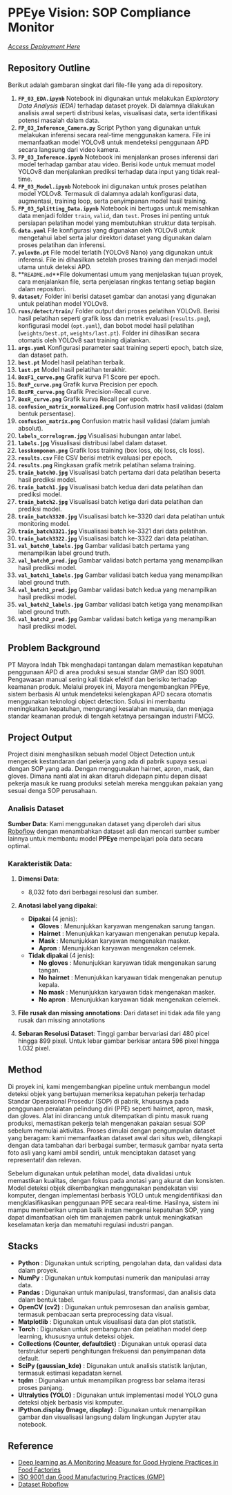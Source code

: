 # PPEye Vision: SOP Compliance Monitor

*[Access Deployment Here](https://papieye.streamlit.app/)*

## Repository Outline

Berikut adalah gambaran singkat dari file-file yang ada di repository.

1. **`FP_03_EDA.ipynb`** Notebook ini digunakan untuk melakukan *Exploratory Data Analysis (EDA)* terhadap dataset proyek. Di dalamnya dilakukan analisis awal seperti distribusi kelas, visualisasi data, serta identifikasi potensi masalah dalam data.
2. **`FP_03_Inference_Camera.py`** Script Python yang digunakan untuk melakukan inferensi secara real-time menggunakan kamera. File ini memanfaatkan model YOLOv8 untuk mendeteksi penggunaan APD secara langsung dari video kamera.
3. **`FP_03_Inference.ipynb`** Notebook ini menjalankan proses inferensi dari model terhadap gambar atau video. Berisi kode untuk memuat model YOLOv8 dan menjalankan prediksi terhadap data input yang tidak real-time.
4. **`FP_03_Model.ipynb`** Notebook ini digunakan untuk proses pelatihan model YOLOv8. Termasuk di dalamnya adalah konfigurasi data, augmentasi, training loop, serta penyimpanan model hasil training.
5. **`FP_03_Splitting_Data.ipynb`** Notebook ini bertugas untuk memisahkan data menjadi folder `train`, `valid`, dan `test`. Proses ini penting untuk persiapan pelatihan model yang membutuhkan struktur data terpisah.
6. **`data.yaml`** File konfigurasi yang digunakan oleh YOLOv8 untuk mengetahui label serta jalur direktori dataset yang digunakan dalam proses pelatihan dan inferensi.
7. **`yolov8n.pt`** File model terlatih (YOLOv8 Nano) yang digunakan untuk inferensi. File ini dihasilkan setelah proses training dan menjadi model utama untuk deteksi APD.
8. **`README.md`**File dokumentasi umum yang menjelaskan tujuan proyek, cara menjalankan file, serta penjelasan ringkas tentang setiap bagian dalam repositori.
9. **`dataset/`** Folder ini berisi dataset gambar dan anotasi yang digunakan untuk pelatihan model YOLOv8.
10. **`runs/detect/train/`** Folder output dari proses pelatihan YOLOv8. Berisi hasil pelatihan seperti grafik loss dan metrik evaluasi (`results.png`), konfigurasi model (`opt.yaml`), dan bobot model hasil pelatihan (`weights/best.pt`, `weights/last.pt`). Folder ini dihasilkan secara otomatis oleh YOLOv8 saat training dijalankan.
11. **`args.yaml`**
    Konfigurasi parameter saat training seperti epoch, batch size, dan dataset path.
12. **`best.pt`** Model hasil pelatihan terbaik.
13. **`last.pt`** Model hasil pelatihan terakhir.
14. **`BoxF1_curve.png`** Grafik kurva F1 Score per epoch.
15. **`BoxP_curve.png`** Grafik kurva Precision per epoch.
16. **`BoxPR_curve.png`** Grafik Precision-Recall curve.
17. **`BoxR_curve.png`** Grafik kurva Recall per epoch.
18. **`confusion_matrix_normalized.png`** Confusion matrix hasil validasi (dalam bentuk persentase).
19. **`confusion_matrix.png`** Confusion matrix hasil validasi (dalam jumlah absolut).
20. **`labels_correlogram.jpg`** Visualisasi hubungan antar label.
21. **`labels.jpg`** Visualisasi distribusi label dalam dataset.
22. **`losskomponen.png`** Grafik loss training (box loss, obj loss, cls loss).
23. **`results.csv`** File CSV berisi metrik evaluasi per epoch.
24. **`results.png`** Ringkasan grafik metrik pelatihan selama training.
25. **`train_batch0.jpg`** Visualisasi batch pertama dari data pelatihan beserta hasil prediksi model.
26. **`train_batch1.jpg`** Visualisasi batch kedua dari data pelatihan dan prediksi model.
27. **`train_batch2.jpg`** Visualisasi batch ketiga dari data pelatihan dan prediksi model.
28. **`train_batch3320.jpg`** Visualisasi batch ke-3320 dari data pelatihan untuk monitoring model.
29. **`train_batch3321.jpg`** Visualisasi batch ke-3321 dari data pelatihan.
30. **`train_batch3322.jpg`** Visualisasi batch ke-3322 dari data pelatihan.
31. **`val_batch0_labels.jpg`** Gambar validasi batch pertama yang menampilkan label ground truth.
32. **`val_batch0_pred.jpg`** Gambar validasi batch pertama yang menampilkan hasil prediksi model.
33. **`val_batch1_labels.jpg`** Gambar validasi batch kedua yang menampilkan label ground truth.
34. **`val_batch1_pred.jpg`** Gambar validasi batch kedua yang menampilkan hasil prediksi model.
35. **`val_batch2_labels.jpg`** Gambar validasi batch ketiga yang menampilkan label ground truth.
36. **`val_batch2_pred.jpg`**
    Gambar validasi batch ketiga yang menampilkan hasil prediksi model.

## Problem Background

PT Mayora Indah Tbk menghadapi tantangan dalam memastikan kepatuhan penggunaan APD di area produksi sesuai standar GMP dan ISO 9001. Pengawasan manual sering kali tidak efektif dan berisiko terhadap keamanan produk. Melalui proyek ini, Mayora mengembangkan PPEye, sistem berbasis AI untuk mendeteksi kelengkapan APD secara otomatis menggunakan teknologi object detection. Solusi ini membantu meningkatkan kepatuhan, mengurangi kesalahan manusia, dan menjaga standar keamanan produk di tengah ketatnya persaingan industri FMCG.

## Project Output

Project disini menghasilkan sebuah model Object Detection untuk mengecek kestandaran dari pekerja yang ada di pabrik supaya sesuai dengan SOP yang ada. Dengan menggunakan hairnet, apron, mask, dan gloves. Dimana nanti alat ini akan ditaruh didepapn pintu depan disaat pekerja masuk ke ruang produksi setelah mereka menggukan pakaian yang sesuai denga SOP perusahaan.

### Analisis Dataset

**Sumber Data**:
Kami menggunakan dataset yang diperoleh dari situs [Roboflow](https://universe.roboflow.com/personcountingsonu/sonu_person-20may) dengan menambahkan dataset asli dan mencari sumber sumber lainnya untuk membantu model **PPEye** mempelajari pola data secara optimal.

### **Karakteristik Data**:

1. **Dimensi Data**:

   - 8,032 foto dari berbagai resolusi dan sumber.
2. **Anotasi label yang dipakai**:

   - **Dipakai** (4 jenis):
     * **Gloves** : Menunjukkan karyawan mengenakan sarung tangan.
     * **Hairnet** : Menunjukkan karyawan mengenakan penutup kepala.
     * **Mask** : Menunjukkan karyawan mengenakan masker.
     * **Apron** : Menunjukkan karyawan mengenakan celemek.
   - **Tidak dipakai** (4 jenis):
     * **No gloves** : Menunjukkan karyawan tidak mengenakan sarung tangan.
     * **No hairnet** : Menunjukkan karyawan tidak mengenakan penutup kepala.
     * **No mask** : Menunjukkan karyawan tidak mengenakan masker.
     * **No apron** : Menunjukkan karyawan tidak mengenakan celemek.
3. **File rusak dan missing annotations**: Dari dataset ini tidak ada file yang rusak dan missing annotations
4. **Sebaran Resolusi Dataset**: Tinggi gambar bervariasi dari 480 picel hingga 899 pixel. Untuk lebar gambar berkisar antara 596 pixel hingga 1.032 pixel.

## Method

Di proyek ini, kami mengembangkan pipeline untuk membangun model deteksi objek yang bertujuan memeriksa kepatuhan pekerja terhadap Standar Operasional Prosedur (SOP) di pabrik, khususnya pada penggunaan peralatan pelindung diri (PPE) seperti hairnet, apron, mask, dan gloves. Alat ini dirancang untuk ditempatkan di pintu masuk ruang produksi, memastikan pekerja telah mengenakan pakaian sesuai SOP sebelum memulai aktivitas. Proses dimulai dengan pengumpulan dataset yang beragam: kami memanfaatkan dataset awal dari situs web, dilengkapi dengan data tambahan dari berbagai sumber, termasuk gambar nyata serta foto asli yang kami ambil sendiri, untuk menciptakan dataset yang representatif dan relevan.

Sebelum digunakan untuk pelatihan model, data divalidasi untuk memastikan kualitas, dengan fokus pada anotasi yang akurat dan konsisten. Model deteksi objek dikembangkan menggunakan pendekatan visi komputer, dengan implementasi berbasis YOLO untuk mengidentifikasi dan mengklasifikasikan penggunaan PPE secara real-time. Hasilnya, sistem ini mampu memberikan umpan balik instan mengenai kepatuhan SOP, yang dapat dimanfaatkan oleh tim manajemen pabrik untuk meningkatkan keselamatan kerja dan mematuhi regulasi industri pangan.

## Stacks

* **Python** : Digunakan untuk scripting, pengolahan data, dan validasi data dalam proyek.
* **NumPy** : Digunakan untuk komputasi numerik dan manipulasi array data.
* **Pandas** : Digunakan untuk manipulasi, transformasi, dan analisis data dalam bentuk tabel.
* **OpenCV (cv2)** : Digunakan untuk pemrosesan dan analisis gambar, termasuk pembacaan serta preprocessing data visual.
* **Matplotlib** : Digunakan untuk visualisasi data dan plot statistik.
* **Torch** : Digunakan untuk pembangunan dan pelatihan model deep learning, khususnya untuk deteksi objek.
* **Collections (Counter, defaultdict)** : Digunakan untuk operasi data terstruktur seperti penghitungan frekuensi dan penyimpanan data default.
* **SciPy (gaussian_kde)** : Digunakan untuk analisis statistik lanjutan, termasuk estimasi kepadatan kernel.
* **tqdm** : Digunakan untuk menampilkan progress bar selama iterasi proses panjang.
* **Ultralytics (YOLO)** : Digunakan untuk implementasi model YOLO guna deteksi objek berbasis visi komputer.
* **IPython.display (Image, display)** : Digunakan untuk menampilkan gambar dan visualisasi langsung dalam lingkungan Jupyter atau notebook.

## Reference

* [Deep learning as A Monitoring Measure for Good Hygiene Practices in Food Factories](https://ndltd.ncl.edu.tw/cgi-bin/gs32/gsweb.cgi?o=dnclcdr&s=id=%22111NTOU0252004%22.&searchmode=basic&extralimit=asc=%22%E5%9C%8B%E7%AB%8B%E8%87%BA%E7%81%A3%E6%B5%B7%E6%B4%8B%E5%A4%A7%E5%AD%B8%22&extralimitunit=%E5%9C%8B%E7%AB%8B%E8%87%BA%E7%81%A3%E6%B5%B7%E6%B4%8B%E5%A4%A7%E5%AD%B8)
* [ISO 9001 dan Good Manufacturing Practices (GMP)](https://trustmandiri.com/perbedaan-iso-9001-dan-gmp-standar-penting-dalam-industri-manufaktur/)
* [Dataset Roboflow ](https://universe.roboflow.com/personcountingsonu/sonu_person-20may)
